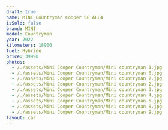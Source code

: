 ```yaml
---
draft: true
name: MINI Countryman Cooper SE ALL4
isSold: false
brand: MINI
model: Countryman
year: 2022
kilometers: 18900
fuel: Hybride
price: 39990
photos:
  - /./assets/Mini Cooper Countryman/Mini countryman 1.jpg
  - /./assets/Mini Cooper Countryman/Mini countryman 6.jpg
  - /./assets/Mini Cooper Countryman/Mini countryman 7.jpg
  - /./assets/Mini Cooper Countryman/Mini countryman 2.jpg
  - /./assets/Mini Cooper Countryman/Mini countryman 3.jpg
  - /./assets/Mini Cooper Countryman/Mini countryman 4.jpg
  - /./assets/Mini Cooper Countryman/Mini countryman 5.jpg
  - /./assets/Mini Cooper Countryman/Mini countryman 8.jpg
  - /./assets/Mini Cooper Countryman/Mini countryman 9.jpg
layout: car
---
```


